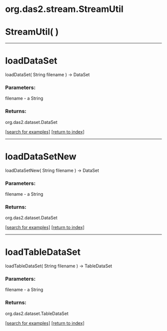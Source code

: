 # org.das2.stream.StreamUtil



# StreamUtil( )


***
<a name="loadDataSet"></a>
# loadDataSet
loadDataSet( String filename ) &rarr; DataSet



### Parameters:
filename - a String

### Returns:
org.das2.dataset.DataSet


<a href="https://github.com/autoplot/dev/search?q=loadDataSet&unscoped_q=loadDataSet">[search for examples]</a>
<a href="https://github.com/autoplot/documentation/blob/master/javadoc/index-all.md">[return to index]</a>

***
<a name="loadDataSetNew"></a>
# loadDataSetNew
loadDataSetNew( String filename ) &rarr; DataSet



### Parameters:
filename - a String

### Returns:
org.das2.dataset.DataSet


<a href="https://github.com/autoplot/dev/search?q=loadDataSetNew&unscoped_q=loadDataSetNew">[search for examples]</a>
<a href="https://github.com/autoplot/documentation/blob/master/javadoc/index-all.md">[return to index]</a>

***
<a name="loadTableDataSet"></a>
# loadTableDataSet
loadTableDataSet( String filename ) &rarr; TableDataSet



### Parameters:
filename - a String

### Returns:
org.das2.dataset.TableDataSet


<a href="https://github.com/autoplot/dev/search?q=loadTableDataSet&unscoped_q=loadTableDataSet">[search for examples]</a>
<a href="https://github.com/autoplot/documentation/blob/master/javadoc/index-all.md">[return to index]</a>

